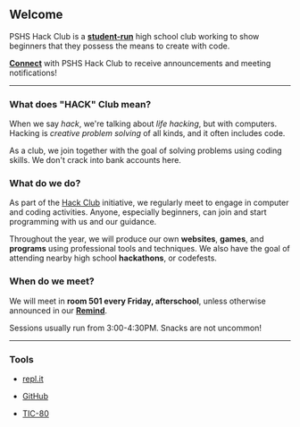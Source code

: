 ## Welcome

PSHS Hack Club is a [**student-run**](https://pshs.hackclub.com/about) high school club working to show beginners that they possess the means to create with code.

[**Connect**](https://pshs.hackclub.com/connect) with PSHS Hack Club to receive announcements and meeting notifications!

---

### What does "HACK" Club mean?

When we say *hack*, we're talking about *life hacking*, but with computers.
Hacking is *creative problem solving* of all kinds, and it often includes code.

As a club, we join together with the goal of solving problems using coding skills.
We don't crack into bank accounts here.

### What do we do?

As part of the [Hack Club](https://hackclub.com/) initiative, we regularly meet to engage in computer and coding activities.
Anyone, especially beginners, can join and start programming with us and our guidance.

Throughout the year, we will produce our own **websites**, **games**, and **programs** using professional tools and techniques.
We also have the goal of attending nearby high school **hackathons**, or codefests.

### When do we **meet**?

We will meet in **room 501 every Friday, afterschool**, unless otherwise announced in our [**Remind**](https://pshs.hackclub.com/connect).

Sessions usually run from 3:00-4:30PM. Snacks are not uncommon!

---

### Tools

- [repl.it](https://repl.it/)

- [GitHub](https://github.com/)

- [TIC-80](https://tic.computer/)
